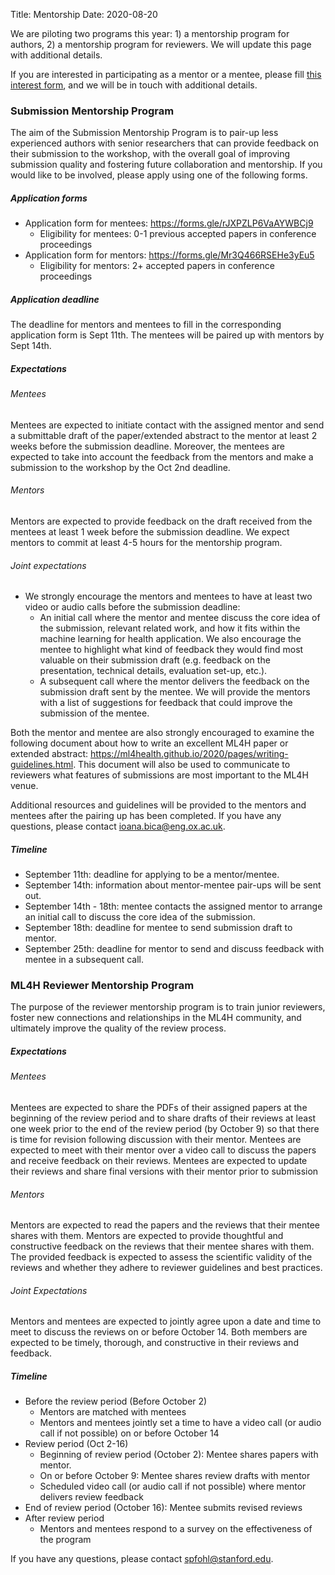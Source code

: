 Title: Mentorship
Date: 2020-08-20

<p>We are piloting two programs this year: 1) a mentorship program for authors, 2) a mentorship program for reviewers. We will update this page with additional details.</p>

<p>If you are interested in participating as a mentor or a mentee, please fill <a href="https://docs.google.com/forms/d/e/1FAIpQLSe5zX4B5_VVdbu0V0_66b2i9jtPqnzOvTs1NeXHOCTvQicHUQ/viewform">this interest form</a>, and we will be in touch with additional details.</p>


### Submission Mentorship Program
The aim of the Submission Mentorship Program is to pair-up less experienced authors with senior researchers that can provide feedback on their submission to the workshop, with the overall goal of improving submission quality and fostering future collaboration and mentorship. If you would like to be involved, please apply using one of the following forms.

##### Application forms
- Application form for mentees: <https://forms.gle/rJXPZLP6VaAYWBCj9>
    - Eligibility for mentees: 0-1 previous accepted papers in conference proceedings
- Application form for mentors: <https://forms.gle/Mr3Q466RSEHe3yEu5>
    - Eligibility for mentors: 2+ accepted papers in conference proceedings

##### Application deadline
The deadline for mentors and mentees to fill in the corresponding application form is Sept 11th. The mentees will be paired up with mentors by Sept 14th.

##### Expectations
###### Mentees
Mentees are expected to initiate contact with the assigned mentor and send a submittable draft of the paper/extended abstract to the mentor at least 2 weeks before the submission deadline. Moreover, the mentees are expected to take into account the feedback from the mentors and make a submission to the workshop by the Oct 2nd deadline. 

###### Mentors
Mentors are expected to provide feedback on the draft received from the mentees at least 1 week before the submission deadline. We expect mentors to commit at least 4-5 hours for the mentorship program. 

###### Joint expectations
- We strongly encourage the mentors and mentees to have at least two video or audio calls before the submission deadline: 
    - An initial call where the mentor and mentee discuss the core idea of the submission, relevant related work, and how it fits within the machine learning for health application. We also encourage the mentee to highlight what kind of feedback they would find most valuable on their submission draft (e.g. feedback on the presentation, technical details, evaluation set-up, etc.). 
    - A subsequent call where the mentor delivers the feedback on the submission draft sent by the mentee. We will provide the mentors with a list of suggestions for feedback that could improve the submission of the mentee.

Both the mentor and mentee are also strongly encouraged to examine the following document about how to write an excellent ML4H paper or extended abstract: <https://ml4health.github.io/2020/pages/writing-guidelines.html>. This document will also be used to communicate to reviewers what features of submissions are most important to the ML4H venue. 

Additional resources and guidelines will be provided to the mentors and mentees after the pairing up has been completed. If you have any questions, please contact <ioana.bica@eng.ox.ac.uk>. 

##### Timeline
- September 11th: deadline for applying to be a mentor/mentee.
- September 14th: information about mentor-mentee pair-ups will be sent out. 
- September 14th - 18th: mentee contacts the assigned mentor to arrange an initial call to discuss the core idea of the submission. 
- September 18th: deadline for mentee to send submission draft to mentor.
- September 25th: deadline for mentor to send and discuss feedback with mentee in a subsequent call. 

### ML4H Reviewer Mentorship Program

The purpose of the reviewer mentorship program is to train junior reviewers, foster new connections and relationships in the ML4H community, and ultimately improve the quality of the review process. 

##### Expectations
###### Mentees
Mentees are expected to share the PDFs of their assigned papers at the beginning of the review period and to share drafts of their reviews at least one week prior to the end of the review period (by October 9) so that there is time for revision following discussion with their mentor. Mentees are expected to meet with their mentor over a video call to discuss the papers and receive feedback on their reviews. Mentees are expected to update their reviews and share final versions with their mentor prior to submission
###### Mentors
Mentors are expected to read the papers and the reviews that their mentee shares with them. Mentors are expected to provide thoughtful and constructive feedback on the reviews that their mentee shares with them. The provided feedback is expected to assess the scientific validity of the reviews and whether they adhere to reviewer guidelines and best practices.
###### Joint Expectations
Mentors and mentees are expected to jointly agree upon a date and time to meet to discuss the reviews on or before October 14. Both members are expected to be timely, thorough, and constructive in their reviews and feedback.

##### Timeline

- Before the review period (Before October 2)
    - Mentors are matched with mentees
    - Mentors and mentees jointly set a time to have a video call (or audio call if not possible) on or before October 14
- Review period (Oct 2-16)
    - Beginning of review period (October 2): Mentee shares papers with mentor.
    - On or before October 9: Mentee shares review drafts with mentor
    - Scheduled video call (or audio call if not possible) where mentor delivers review feedback
- End of review period (October 16): Mentee submits revised reviews
- After review period
    - Mentors and mentees respond to a survey on the effectiveness of the program

If you have any questions, please contact <spfohl@stanford.edu>.
